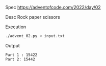 Spec https://adventofcode.com/2022/day/02

Desc Rock paper scissors

Execution

```bash
./advent_02.py < input.txt
```

Output

```
Part 1 : 15422
Part 2: 15442
```

